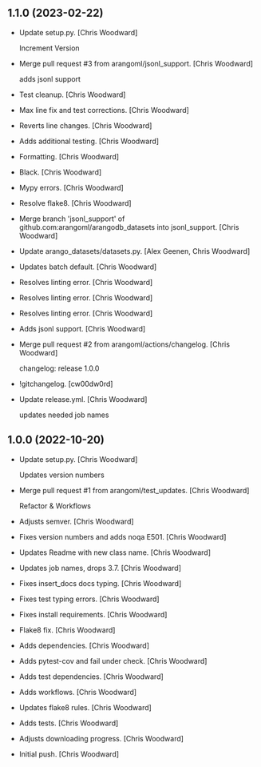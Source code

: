 1.1.0 (2023-02-22)
------------------
- Update setup.py. [Chris Woodward]

  Increment Version
- Merge pull request #3 from arangoml/jsonl_support. [Chris Woodward]

  adds jsonl support
- Test cleanup. [Chris Woodward]
- Max line fix and test corrections. [Chris Woodward]
- Reverts line changes. [Chris Woodward]
- Adds additional testing. [Chris Woodward]
- Formatting. [Chris Woodward]
- Black. [Chris Woodward]
- Mypy errors. [Chris Woodward]
- Resolve flake8. [Chris Woodward]
- Merge branch 'jsonl_support' of github.com:arangoml/arangodb_datasets
  into jsonl_support. [Chris Woodward]
- Update arango_datasets/datasets.py. [Alex Geenen, Chris Woodward]
- Updates batch default. [Chris Woodward]
- Resolves linting error. [Chris Woodward]
- Resolves linting error. [Chris Woodward]
- Resolves linting error. [Chris Woodward]
- Adds jsonl support. [Chris Woodward]
- Merge pull request #2 from arangoml/actions/changelog. [Chris
  Woodward]

  changelog: release 1.0.0
- !gitchangelog. [cw00dw0rd]
- Update release.yml. [Chris Woodward]

  updates needed job names


1.0.0 (2022-10-20)
------------------
- Update setup.py. [Chris Woodward]

  Updates version numbers
- Merge pull request #1 from arangoml/test_updates. [Chris Woodward]

  Refactor & Workflows
- Adjusts semver. [Chris Woodward]
- Fixes version numbers and adds noqa E501. [Chris Woodward]
- Updates Readme with new class name. [Chris Woodward]
- Updates job names, drops 3.7. [Chris Woodward]
- Fixes insert_docs docs typing. [Chris Woodward]
- Fixes test typing errors. [Chris Woodward]
- Fixes install requirements. [Chris Woodward]
- Flake8 fix. [Chris Woodward]
- Adds dependencies. [Chris Woodward]
- Adds pytest-cov and fail under check. [Chris Woodward]
- Adds test dependencies. [Chris Woodward]
- Adds workflows. [Chris Woodward]
- Updates flake8 rules. [Chris Woodward]
- Adds tests. [Chris Woodward]
- Adjusts downloading progress. [Chris Woodward]
- Initial push. [Chris Woodward]


